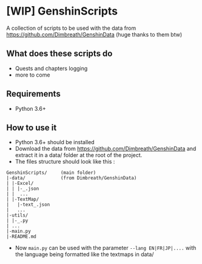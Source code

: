 # [WIP] GenshinScripts

A collection of scripts to be used with the data from https://github.com/Dimbreath/GenshinData (huge thanks to them btw)

## What does these scripts do

- Quests and chapters logging
- more to come

## Requirements

- Python 3.6+

## How to use it

- Python 3.6+ should be installed
- Download the data from https://github.com/Dimbreath/GenshinData and extract it in a data/ folder at the root of the project.
- The files structure should look like this :
```
GenshinScripts/     (main folder)
|-data/             (from Dimbreath/GenshinData)
| |-Excel/
| | |-_.json
| |  ...
| |-TextMap/
|   |-text_.json
|   ...
|-utils/
| |-_.py
| ...
|-main.py
|-README.md
```
- Now `main.py` can be used with the parameter `--lang EN|FR|JP|....` with the language being formatted like the textmaps in data/